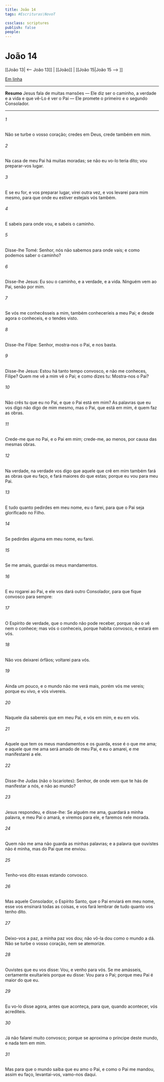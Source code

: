 ```yaml
---
title: João 14
tags: #Escrituras\NovoT

cssclass: scriptures
publish: false
people:
---
```


# João 14
[[João 13| <-- João 13]] | [[João]] | [[João 15|João 15 --> ]]

[Em linha](https://churchofjesuschrist.org/study/scriptures/nt/john/14?lang=por)

---
__Resumo__
Jesus fala de muitas mansões — Ele diz ser o caminho, a verdade e a vida e que vê-Lo é ver o Pai — Ele promete o primeiro e o segundo Consolador.

---
###### 1 
Não se turbe o vosso coração; credes em Deus, crede também em mim.

###### 2 
Na casa de meu Pai há muitas moradas; se não  eu vo-lo teria dito; vou preparar-vos lugar.

###### 3 
E se eu for, e vos preparar lugar, virei outra vez, e vos levarei para mim mesmo, para que onde eu estiver estejais vós também.

###### 4 
E  sabeis para onde vou, e sabeis o caminho.

###### 5 
Disse-lhe Tomé: Senhor, nós não sabemos para onde vais; e como podemos saber o caminho?

###### 6 
Disse-lhe Jesus: Eu sou o caminho, e a verdade, e a vida. Ninguém vem ao Pai, senão por mim.

###### 7 
Se vós me conhecêsseis a mim, também conheceríeis a meu Pai; e  desde agora o conheceis, e o tendes visto.

###### 8 
Disse-lhe Filipe: Senhor, mostra-nos o Pai, e  nos basta.

###### 9 
Disse-lhe Jesus: Estou há tanto tempo convosco, e não me conheces, Filipe? Quem me vê a mim vê o Pai; e como dizes tu: Mostra-nos o Pai?

###### 10 
Não crês tu que eu  no Pai, e que o Pai está em mim? As palavras que eu vos digo não  digo de mim mesmo, mas o Pai, que está em mim, é quem faz as obras.

###### 11 
Crede-me que  no Pai, e  o Pai  em mim; crede-me, ao menos, por causa das mesmas obras.

###### 12 
Na verdade, na verdade vos digo que aquele que crê em mim também fará as obras que eu faço, e  fará maiores do que estas; porque eu vou para meu Pai.

###### 13 
E tudo quanto pedirdes em meu nome, eu o farei, para que o Pai seja glorificado no Filho.

###### 14 
Se pedirdes alguma  em meu nome, eu  farei.

###### 15 
Se me amais, guardai os meus mandamentos.

###### 16 
E eu rogarei ao Pai, e ele vos dará outro Consolador, para que fique convosco para sempre:

###### 17 
O Espírito de verdade, que o mundo não pode receber, porque não o vê nem o conhece; mas vós o conheceis, porque habita convosco, e estará em vós.

###### 18 
Não vos deixarei órfãos; voltarei para vós.

###### 19 
Ainda um pouco, e o mundo não me verá mais, porém vós me vereis; porque eu vivo, e vós vivereis.

###### 20 
Naquele dia sabereis que  em meu Pai, e vós em mim, e eu em vós.

###### 21 
Aquele que tem os meus mandamentos e os guarda, esse é o que me ama; e aquele que me ama será amado de meu Pai, e eu o amarei, e me manifestarei a ele.

###### 22 
Disse-lhe Judas (não o Iscariotes): Senhor, de onde vem que te hás de manifestar a nós, e não ao mundo?

###### 23 
Jesus respondeu, e disse-lhe: Se alguém me ama, guardará a minha palavra, e meu Pai o amará, e viremos para ele, e faremos nele morada.

###### 24 
Quem não me ama não guarda as minhas palavras; e a palavra que ouvistes não é minha, mas do Pai que me enviou.

###### 25 
Tenho-vos dito essas  estando  convosco.

###### 26 
Mas aquele Consolador, o Espírito Santo, que o Pai enviará em meu nome, esse vos ensinará todas as coisas, e vos fará lembrar de tudo quanto vos tenho dito.

###### 27 
Deixo-vos a paz, a minha paz vos dou; não vô-la dou como o mundo a dá. Não se turbe o vosso coração, nem se atemorize.

###### 28 
Ouvistes que eu vos disse: Vou, e venho para vós. Se me amásseis, certamente exultaríeis porque eu disse: Vou para o Pai; porque meu Pai é maior do que eu.

###### 29 
Eu vo-lo disse agora, antes que aconteça, para que, quando acontecer, vós acrediteis.

###### 30 
Já não falarei muito convosco; porque se aproxima o príncipe deste mundo, e nada tem em mim.

###### 31 
Mas para que o mundo saiba que eu amo o Pai, e como o Pai me mandou, assim eu faço, levantai-vos, vamo-nos daqui.

